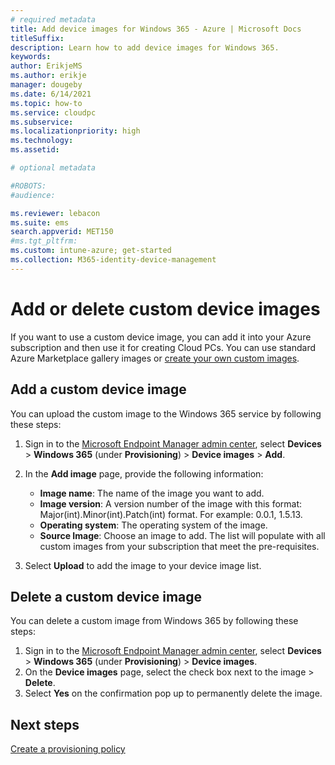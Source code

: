 ```yaml
---
# required metadata
title: Add device images for Windows 365 - Azure | Microsoft Docs
titleSuffix:
description: Learn how to add device images for Windows 365.
keywords:
author: ErikjeMS  
ms.author: erikje
manager: dougeby
ms.date: 6/14/2021
ms.topic: how-to
ms.service: cloudpc
ms.subservice:
ms.localizationpriority: high
ms.technology:
ms.assetid: 

# optional metadata

#ROBOTS:
#audience:

ms.reviewer: lebacon
ms.suite: ems
search.appverid: MET150
#ms.tgt_pltfrm:
ms.custom: intune-azure; get-started
ms.collection: M365-identity-device-management
---
```


# Add or delete custom device images

If you want to use a custom device image, you can add it into your Azure subscription and then use it for creating Cloud PCs. You can use standard Azure Marketplace gallery images or [create your own custom images](/azure/virtual-machines/windows/capture-image-resource).

## Add a custom device image

You can upload the custom image to the Windows 365 service by following these steps:

1. Sign in to the [Microsoft Endpoint Manager admin center](https://endpoint.microsoft.com/), select **Devices** > **Windows 365** (under **Provisioning**) > **Device images** > **Add**.
2. In the **Add image** page, provide the following information:
    - **Image name**: The name of the image you want to add.
    - **Image version**: A version number of the image with this format: Major(int).Minor(int).Patch(int) format. For example: 0.0.1, 1.5.13.
    - **Operating system**: The operating system of the image.
    - **Source Image**: Choose an image to add. The list will populate with all custom images from your subscription that meet the pre-requisites.

3. Select **Upload** to add the image to your device image list.

## Delete a custom device image

You can delete a custom image from Windows 365 by following these steps:

1. Sign in to the [Microsoft Endpoint Manager admin center](https://endpoint.microsoft.com/), select **Devices** > **Windows 365** (under **Provisioning**) > **Device images**.
2. On the **Device images** page, select the check box next to the image > **Delete**.
4. Select **Yes** on the confirmation pop up to permanently delete the image.

<!-- ########################## -->
## Next steps

[Create a provisioning policy](create-provisioning-policy.md)

